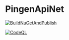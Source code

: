# PingenApiNet

[![BuildNuGetAndPublish](https://github.com/AMANDA-Technology/PingenApiNet/actions/workflows/main.yml/badge.svg)](https://github.com/AMANDA-Technology/PingenApiNet/actions/workflows/main.yml)

[![CodeQL](https://github.com/AMANDA-Technology/PingenApiNet/actions/workflows/codeql-analysis.yml/badge.svg)](https://github.com/AMANDA-Technology/PingenApiNet/actions/workflows/codeql-analysis.yml)
